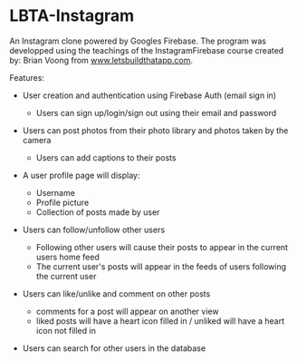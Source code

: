 # LBTA-Instagram

An Instagram clone powered by Googles Firebase. The program was developped using the teachings of the InstagramFirebase course
created by: Brian Voong from www.letsbuildthatapp.com.

Features:
- User creation and authentication using Firebase Auth (email sign in)
    - Users can sign up/login/sign out using their email and password  
    
- Users can post photos from their photo library and photos taken by the camera
    - Users can add captions to their posts
    
- A user profile page will display:
    - Username
    - Profile picture
    - Collection of posts made by user
    
- Users can follow/unfollow other users
    - Following other users will cause their posts to appear in the current users home feed
    - The current user's posts will appear in the feeds of users following the current user

- Users can like/unlike and comment on other posts
    - comments for a post will appear on another view
    - liked posts will have a heart icon filled in / unliked will have a heart icon not filled in
    
- Users can search for other users in the database
